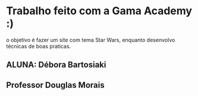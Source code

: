 # Trabalho feito com a Gama Academy :)

o objetivo é fazer um site com tema Star Wars, enquanto desenvolvo técnicas de boas praticas.

## ALUNA: Débora Bartosiaki

## Professor Douglas Morais

